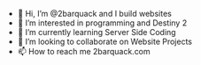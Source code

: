 - 👋 Hi, I’m @2barquack and I build websites
- 👀 I’m interested in programming and Destiny 2
- 🌱 I’m currently learning Server Side Coding
- 💞️ I’m looking to collaborate on Website Projects
- 📫 How to reach me 2barquack.com

<!---
2barquack/2barquack is a ✨ special ✨ repository because its `README.md` (this file) appears on your GitHub profile.
You can click the Preview link to take a look at your changes.
--->

